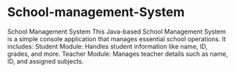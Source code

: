# School-management-System
School Management System This Java-based School Management System is a simple console application that manages essential school operations. It includes:      Student Module: Handles student information like name, ID, grades, and more.     Teacher Module: Manages teacher details such as name, ID, and assigned subjects.  
